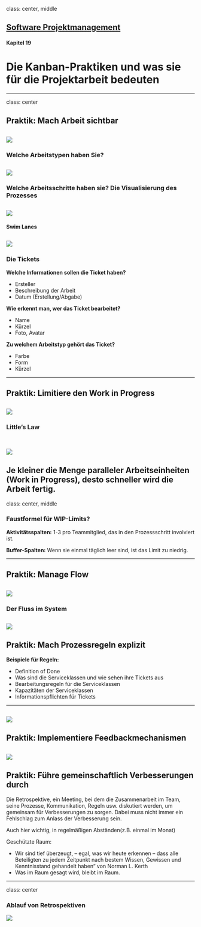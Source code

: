 class: center, middle

## [Software Projektmanagement](index.html)

#### Kapitel 19

# Die Kanban-Praktiken und was sie für die Projektarbeit bedeuten



---
class: center
## Praktik: Mach Arbeit sichtbar

![](./media/kapitel19/Kanban-Board.png)
---
### Welche Arbeitstypen haben Sie?

![](./media/kapitel19/arbeitstypen.png)
---
### Welche Arbeitsschritte haben sie? Die Visualisierung des Prozesses
![](./media/kapitel19/KanbanSpalten.png)
---
#### Swim Lanes
![](./media/kapitel19/KanbanSwimlanes.png)
---
### Die Tickets

**Welche Informationen sollen die Ticket haben?**
- Ersteller
- Beschreibung der Arbeit
- Datum (Erstellung/Abgabe)

**Wie erkennt man, wer das Ticket bearbeitet?**
- Name
- Kürzel
- Foto, Avatar

**Zu welchem Arbeitstyp gehört das Ticket?**
- Farbe
- Form
- Kürzel

---
## Praktik: Limitiere den Work in Progress

![](media/kapitel19/KanbanWIPLimits.png)
---
### Little’s Law
<br>

![](media/kapitel19/KanbanLittleLaws.png)

Je kleiner die Menge paralleler Arbeitseinheiten (Work in Progress), desto schneller wird die Arbeit fertig.
---
class: center, middle
### Faustformel für WIP-Limits?

**Aktivitätsspalten:** 1-3 pro Teammitglied, das in den Prozessschritt involviert ist.

**Buffer-Spalten:** Wenn sie einmal täglich leer sind, ist das Limit zu niedrig.

---
## Praktik: Manage Flow

![](media/kapitel19/KanbanManageflow.png)
---
### Der Fluss im System
![](media/kapitel19/KanbanServiceKlassen.png)
---
## Praktik: Mach Prozessregeln explizit
**Beispiele für Regeln:**
- Definition of Done
- Was sind die Serviceklassen und wie sehen ihre Tickets aus
- Bearbeitungsregeln für die Serviceklassen
- Kapazitäten der Serviceklassen
- Informationspflichten für Tickets
---
![](media/kapitel19/Kanban-BoardRegeln.png)
---
## Praktik: Implementiere Feedbackmechanismen

![](media/kapitel19/Kanban-Kadenzen.png)
---
## Praktik: Führe gemeinschaftlich Verbesserungen durch

Die Retrospektive, ein Meeting, bei dem die Zusammenarbeit im Team, seine Prozesse, Kommunikation, Regeln usw. diskutiert werden, um gemeinsam für Verbesserungen zu sorgen. Dabei muss nicht immer ein Fehlschlag zum Anlass der Verbesserung sein.

Auch hier wichtig, in regelmäßigen Abständen(z.B. einmal im Monat)

Geschützte Raum:
- Wir sind tief überzeugt, – egal, was wir heute erkennen – dass alle Beteiligten zu jedem Zeitpunkt nach bestem Wissen, Gewissen und Kenntnisstand gehandelt haben“ von Norman L. Kerth
- Was im Raum gesagt wird, bleibt im Raum.
---
class: center
### Ablauf von Retrospektiven
![](media/kapitel19/RetrospektivenAblauf.png)
